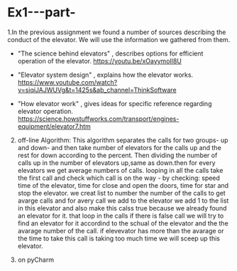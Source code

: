 # Ex1---part-

1.In the previous assignment we found a number of sources describing the conduct of the elevator. We will use the information we gathered from them.
- "The science behind elevators" , describes options for efficient operation of the elevator. https://youtu.be/xOayymoIl8U

- "Elevator system design" , explains how the elevator works. https://www.youtube.com/watch?v=siqiJAJWUVg&t=1425s&ab_channel=ThinkSoftware

- "How elevator work" , gives ideas for specific reference regarding elevator operation. https://science.howstuffworks.com/transport/engines-equipment/elevator7.htm

2. off-line Algorithm:
This algorithm separates the calls for two groups- up and down- and then take number of elevators for the calls up and the rest for down according to the percent. Then dividing the number of calls up in the number of elevators up,same as down.then for every elevators we get average numbers of calls. looping in all the calls take the first call and check which call is on the way - by checking: speed time of the elevator, time for close and open the doors, time for star and stop the elevator. we creat list to number the number of the calls to get avarge calls and for avery call we add to the elevator we add 1 to the list in this elevator and also make this calss true because we already found an elevator for it. that loop in the calls if there is false call we will try to find an elevator for it accordind to the schual of the elevator and the the avarage number of the call. if elevevator has more than the avarage or the time to take this call is taking too much time we will sceep up this elevator.

3. on pyCharm
